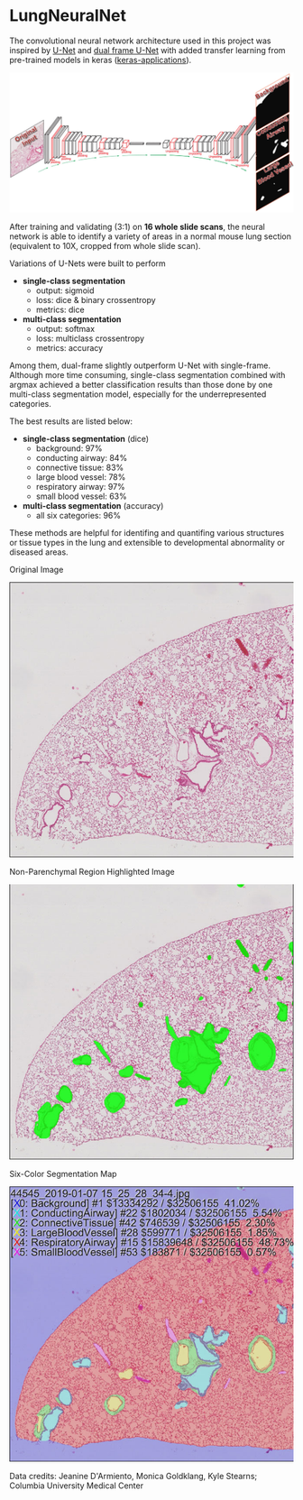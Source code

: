 # LungNeuralNet

The convolutional neural network architecture used in this project was inspired by [U-Net](http://lmb.informatik.uni-freiburg.de/people/ronneber/u-net/) and [dual frame U-Net](https://arxiv.org/abs/1708.08333) with added transfer learning from pre-trained models in keras ([keras-applications](https://keras.io/applications/)).

![alt text](../resource/train_unet.jpg?raw=true "train_unet")

After training and validating (3:1) on **16 whole slide scans**, the neural network is able to identify a variety of areas in a normal mouse lung section (equivalent to 10X, cropped from whole slide scan).

Variations of U-Nets were built to perform
 - **single-class segmentation**
    - output: sigmoid
    - loss: dice & binary crossentropy
    - metrics: dice
 - **multi-class segmentation**
    - output: softmax
    - loss: multiclass crossentropy
    - metrics: accuracy

Among them, dual-frame slightly outperform U-Net with single-frame.
Although more time consuming, single-class segmentation combined with argmax achieved a better classification results than those done by one multi-class segmentation model,
especially for the underrepresented categories.

The best results are listed below:
 - **single-class segmentation** (dice)
    - background: 97%
    - conducting airway: 84%
    - connective tissue: 83%
    - large blood vessel: 78%
    - respiratory airway: 97%
    - small blood vessel: 63%
 - **multi-class segmentation** (accuracy)
    - all six categories: 96%
    
These methods are helpful for identifing and quantifing various structures or tissue types in the lung and extensible to developmental abnormality or diseased areas.

Original Image

![alt text](pred/027327_original.jpg?raw=true "original image")

Non-Parenchymal Region Highlighted Image

![alt text](pred/027327_greenmark.jpg?raw=true "greem-marked image")

Six-Color Segmentation Map

![alt text](pred/027327_pred.jpg?raw=true "6 color segmentation Image")

Data credits: Jeanine D'Armiento, Monica Goldklang, Kyle Stearns; Columbia University Medical Center
